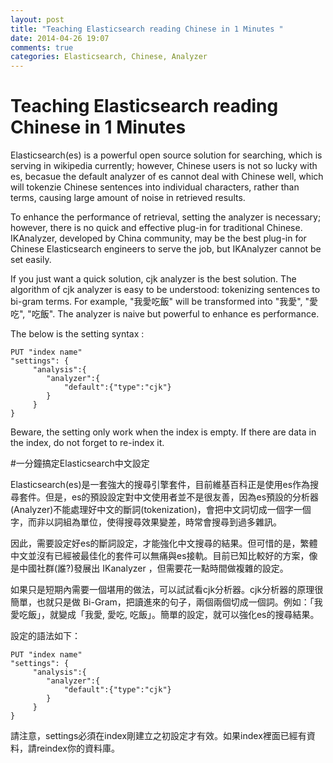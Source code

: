 ```yaml
---
layout: post
title: "Teaching Elasticsearch reading Chinese in 1 Minutes "
date: 2014-04-26 19:07
comments: true
categories: Elasticsearch, Chinese, Analyzer
---
```

# Teaching Elasticsearch reading Chinese in 1 Minutes


Elasticsearch(es) is a powerful open source solution for searching, which is serving in wikipedia currently; however, Chinese users is not so lucky with es, becasue the default analyzer of es cannot deal with Chinese well, which will tokenzie Chinese sentences into individual characters, rather than terms, causing large amount of noise in retrieved results.

To enhance the performance of retrieval, setting the analyzer is necessary; however, there is no quick and effective plug-in for traditional Chinese. IKAnalyzer, developed by China community, may be the best plug-in for Chinese Elasticsearch engineers to serve the job, but IKAnalyzer cannot be set easily.

If you just want a quick solution, cjk analyzer is the best solution. The algorithm of cjk analyzer is easy to be understood: tokenizing sentences to  bi-gram terms. For example, "我愛吃飯" will be transformed into "我愛", "愛吃", "吃飯". The analyzer is naive but powerful to enhance es performance.

The below is the setting syntax :

    PUT "index name"
    "settings": {
         "analysis":{
            "analyzer":{
                "default":{"type":"cjk"}
            }
         }
    }

Beware, the setting only work when the index is empty. If there are data in the index, do not forget to re-index it.

#一分鐘搞定Elasticsearch中文設定

Elasticsearch(es)是一套強大的搜尋引擎套件，目前維基百科正是使用es作為搜尋套件。但是，es的預設設定對中文使用者並不是很友善，因為es預設的分析器(Analyzer)不能處理好中文的斷詞(tokenization)，會把中文詞切成一個字一個字，而非以詞組為單位，使得搜尋效果變差，時常會搜尋到過多雜訊。

因此，需要設定好es的斷詞設定，才能強化中文搜尋的結果。但可惜的是，繁體中文並沒有已經被最佳化的套件可以無痛與es接軌。目前已知比較好的方案，像是中國社群(誰?)發展出 IKanalyzer ，但需要花一點時間做複雜的設定。

如果只是短期內需要一個堪用的做法，可以試試看cjk分析器。cjk分析器的原理很簡單，也就只是做 Bi-Gram，把讀進來的句子，兩個兩個切成一個詞。例如：「我愛吃飯」，就變成「我愛, 愛吃, 吃飯」。簡單的設定，就可以強化es的搜尋結果。

設定的語法如下：

    PUT "index name"
    "settings": {
         "analysis":{
            "analyzer":{
                "default":{"type":"cjk"}
            }
         }
    }

請注意，settings必須在index剛建立之初設定才有效。如果index裡面已經有資料，請reindex你的資料庫。

